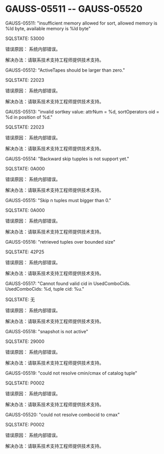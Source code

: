 # GAUSS-05511 -- GAUSS-05520<a name="ZH-CN_TOPIC_0302073472"></a>

GAUSS-05511: "insufficient memory allowed for sort, allowed memory is %ld byte, available memory is %ld byte"

SQLSTATE: 53000

错误原因： 系统内部错误。

解决办法：请联系技术支持工程师提供技术支持。

GAUSS-05512: "ActiveTapes should be larger than zero."

SQLSTATE: 22023

错误原因： 系统内部错误。

解决办法：请联系技术支持工程师提供技术支持。

GAUSS-05513: "invalid sortkey value: attrNum = %d, sortOperators oid = %d in position of %d."

SQLSTATE: 22023

错误原因： 系统内部错误。

解决办法：请联系技术支持工程师提供技术支持。

GAUSS-05514: "Backward skip tupples is not support yet."

SQLSTATE: 0A000

错误原因： 系统内部错误。

解决办法：请联系技术支持工程师提供技术支持。

GAUSS-05515: "Skip n tuples must bigger than 0."

SQLSTATE: 0A000

错误原因： 系统内部错误。

解决办法：请联系技术支持工程师提供技术支持。

GAUSS-05516: "retrieved tuples over bounded size"

SQLSTATE: 42P25

错误原因： 系统内部错误。

解决办法：请联系技术支持工程师提供技术支持。

GAUSS-05517: "Cannot found valid cid in UsedComboCids. UsedComboCids: %d, tuple cid: %u."

SQLSTATE: 无

错误原因： 系统内部错误。

解决办法：请联系技术支持工程师提供技术支持。

GAUSS-05518: "snapshot is not active"

SQLSTATE: 29000

错误原因： 系统内部错误。

解决办法：请联系技术支持工程师提供技术支持。

GAUSS-05519: "could not resolve cmin/cmax of catalog tuple"

SQLSTATE: P0002

错误原因： 系统内部错误。

解决办法：请联系技术支持工程师提供技术支持。

GAUSS-05520: "could not resolve combocid to cmax"

SQLSTATE: P0002

错误原因： 系统内部错误。

解决办法：请联系技术支持工程师提供技术支持。

